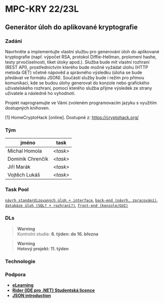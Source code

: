 # MPC-KRY 22/23L
## Generátor úloh do aplikované kryptografie
### Zadání
Navrhněte a implementujte vlastní službu pro generování úloh do aplikované kryptografie (např. výpočet RSA, protokol Diffie-Hellman, prolomení hashe, testy prvočíselnosti, tiket útoky apod.). Služba bude mít vlastní rozhraní (REST API), prostřednictvím kterého bude možné vyžádat úlohu (HTTP metoda GET) včetně nápověd a správného výsledku (úloha se bude předávat ve formátu JSON). Součástí služby bude i režim pro přímou komunikaci, kde se budou úlohy generovat do konzole nebo grafického uživatelského rozhraní, pomocí kterého služba přijme výsledek ze strany uživatele a následně ho vyhodnotí.

Projekt naprogramujte ve Vámi zvoleném programovacím jazyku s využitím dostupných knihoven.

[1] HomeCryptoHack [online]. Dostupné z: https://cryptohack.org/

### Tým
| jméno | task |
|-------|------|
| Michal Homola | <i>\<task\></i> |
| Dominik Chrenčík | <i>\<task\></i> |
| Jiří Marák | <i>\<task\></i> |
| Vojtěch Lukáš | <i>\<task\></i> |

### Task Pool
[`návrh standardizovaných úloh + interface`](./brainstorming/ulohy/), [`back-end (návrh, zpracování)`](./brainstorming/back-end/),  [`databáze úloh (SQL? + rozhraní?)`](./brainstorming/ulohy/), [`front-end (konzole/GUI)`](./brainstorming/front-end/) 

### DLs
> **Warning**<br>
Kontrolní studie: <b>6. týden: do 16. března<b>

> **Warning**<br>
> Hotový projekt: <b>11. týden<b>

### Technologie

### Podpora
- [eLearning](https://moodle.vut.cz/mod/page/view.php?id=275074)
- [Rider (IDE pro .NET) Studentská licence](https://www.jetbrains.com/community/education/#students)
- [JSON introduction](https://www.w3schools.com/js/js_json_intro.asp)
